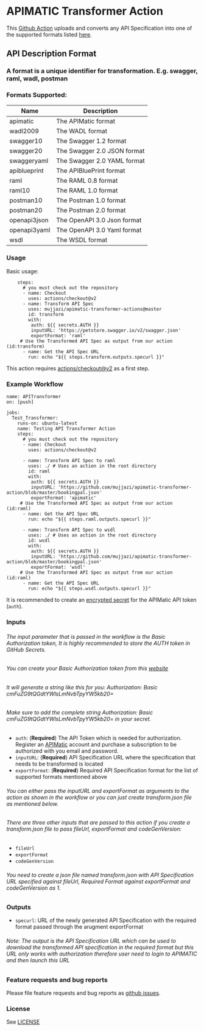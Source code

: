 # APIMATIC Transformer Action

This [Github Action](https://github.com/actions) uploads and converts any API Specification into one of the supported formats listed [here](https://www.apimatic.io/transformer/#supported-formats).

## API Description Format
### A format is a unique identifier for transformation. E.g. swagger, raml, wadl, postman

### Formats Supported:

|Name |Description|
|---	|---	|
|apimatic|The APIMatic format|
|wadl2009|The WADL format|
|swagger10|The Swagger 1.2 format|
|swagger20|The Swagger 2.0 JSON format|
|swaggeryaml|The Swagger 2.0 YAML format|
|apiblueprint|The APIBluePrint format|
|raml|The RAML 0.8 format|
|raml10|The RAML 1.0 format|
|postman10|The Postman 1.0 format|
|postman20|The Postman 2.0 format|
|openapi3json|The OpenAPI 3.0 Json format|
|openapi3yaml|The OpenAPI 3.0 Yaml format|
|wsdl|The WSDL format|

### Usage

Basic usage:
```
    steps:
      # you must check out the repository
      - name: Checkout
        uses: actions/checkout@v2
      - name: Transform API Spec
        uses: mujjazi/apimatic-transformer-actions@master
        id: transform
        with:
         auth: ${{ secrets.AUTH }}
         inputURL: 'https://petstore.swagger.io/v2/swagger.json'
         exportFormat: 'raml'
     # Use the Transformed API Spec as output from our action (id:transform)
      - name: Get the API Spec URL
        run: echo "${{ steps.transform.outputs.specurl }}"
```

This action requires [actions/checkout@v2](https://github.com/actions/checkout) as a first step.

### Example Workflow

```
name: APITransformer
on: [push]

jobs:
  Test_Transformer:
    runs-on: ubuntu-latest
    name: Testing API Transformer Action
    steps:
      # you must check out the repository
      - name: Checkout
        uses: actions/checkout@v2
        
      - name: Transform API Spec to raml
        uses: ./ # Uses an action in the root directory
        id: raml
        with:
         auth: ${{ secrets.AUTH }}
         inputURL: 'https://github.com/mujjazi/apimatic-transformer-action/blob/master/bookingpal.json'
         exportFormat: 'apimatic'
     # Use the Transformed API Spec as output from our action (id:raml)
      - name: Get the API Spec URL
        run: echo "${{ steps.raml.outputs.specurl }}"
        
      - name: Transform API Spec to wsdl
        uses: ./ # Uses an action in the root directory
        id: wsdl
        with:
         auth: ${{ secrets.AUTH }}
         inputURL: 'https://github.com/mujjazi/apimatic-transformer-action/blob/master/bookingpal.json'
         exportFormat: 'wsdl'
     # Use the Transformed API Spec as output from our action (id:raml)
      - name: Get the API Spec URL
        run: echo "${{ steps.wsdl.outputs.specurl }}"

```

It is recommended to create an [encrypted secret](https://help.github.com/en/actions/automating-your-workflow-with-github-actions/creating-and-using-encrypted-secrets) for the APIMatic API token (`auth`).

### Inputs

###### The input parameter that is passed in the workflow is the Basic Authorization token, It is highly recommended to store the AUTH token in GitHub Secrets.
###### You can create your Basic Authorization token from this [website](https://www.blitter.se/utils/basic-authentication-header-generator/)
###### It will generate a string like this for you: Authorization: Basic cmFuZG9tQGdtYWlsLmNvbTpyYW5kb20=
###### Make sure to add the complete string Authorization: Basic cmFuZG9tQGdtYWlsLmNvbTpyYW5kb20= in your secret.

* `auth`: (**Required**) The API Token which is needed for authorization. Register an [APIMatic](https://www.apimatic.io/account/register) account and purchase a subscription to be authorized with you email and password.
* `inputURL`: (**Required**) API Specification URL where the specification that needs to be transformed is located
* `exportFormat`: (**Required**) Required API Specification format for the list of supported formats mentioned above

###### You can either pass the inputURL and exportFormat as arguments to the action as shown in the workflow or you can just create transform.json file as mentioned below.

###### There are three other inputs that are passed to this action if you create a transform.json file to pass fileUrl, exportFormat and codeGenVersion:
* `fileUrl`
* `exportFormat`
* `codeGenVersion`

###### You need to create a json file named transform.json with API Specification URL specified against fileUrl, Required Format against exportFormat and codeGenVersion as 1.

### Outputs

* `specurl`: URL of the newly generated API Specification with the required format passed through the arugment exportFormat

###### Note: The output is the API Specification URL which can be used to download the transformed API specification in the required format but this URL only works with authorization therefore user need to login to APIMATIC and then launch this URL

### Feature requests and bug reports

Please file feature requests and bug reports as [github issues](https://github.com/mujjazi/apimatic-transformer-action/issues).

### License

See [LICENSE](LICENSE)
